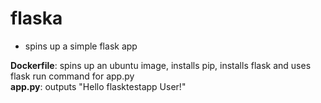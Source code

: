 # flaska
- spins up a simple flask app<br/>

**Dockerfile**: spins up an ubuntu image, installs pip, installs flask and uses flask run command for app.py<br/>
**app.py**: outputs "Hello flasktestapp User!"
